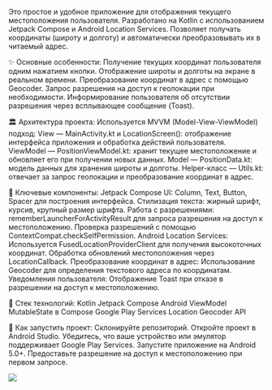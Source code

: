Это простое и удобное приложение для отображения текущего местоположения пользователя. Разработано на Kotlin с использованием Jetpack Compose и Android Location Services.
Позволяет получать координаты (широту и долготу) и автоматически преобразовывать их в читаемый адрес.

✨ Основные особенности:
Получение текущих координат пользователя одним нажатием кнопки.
Отображение широты и долготы на экране в реальном времени.
Преобразование координат в адрес с помощью Geocoder.
Запрос разрешения на доступ к геолокации при необходимости.
Информирование пользователя об отсутствии разрешения через всплывающее сообщение (Toast).

🏛 Архитектура проекта:
Используется MVVM (Model-View-ViewModel) подход:
View — MainActivity.kt и LocationScreen(): отображение интерфейса приложения и обработка действий пользователя.
ViewModel — PositionViewModel.kt: хранит текущее местоположение и обновляет его при получении новых данных.
Model — PositionData.kt: модель данных для хранения широты и долготы.
Helper-класс — Utils.kt: отвечает за запрос геолокации и преобразование координат в адрес.

🧩 Ключевые компоненты:
Jetpack Compose UI:
Column, Text, Button, Spacer для построения интерфейса.
Стилизация текста: жирный шрифт, курсив, крупный размер шрифта.
Работа с разрешениями:
rememberLauncherForActivityResult для запроса разрешения на доступ к местоположению.
Проверка разрешений с помощью ContextCompat.checkSelfPermission.
Android Location Services:
Используется FusedLocationProviderClient для получения высокоточных координат.
Обработка обновлений местоположения через LocationCallback.
Преобразование координат в адрес:
Использование Geocoder для определения текстового адреса по координатам.
Уведомления пользователя:
Отображение Toast при отказе в разрешении на доступ к местоположению.

🔧 Стек технологий:
Kotlin
Jetpack Compose
Android ViewModel
MutableState в Compose
Google Play Services Location
Geocoder API

🚀 Как запустить проект:
Склонируйте репозиторий.
Откройте проект в Android Studio.
Убедитесь, что ваше устройство или эмулятор поддерживает Google Play Services.
Запустите приложение на Android 5.0+.
Предоставьте разрешение на доступ к местоположению при первом запросе.


![](https://github.com/user-attachments/assets/3814013c-a9b0-4fd6-95fe-57082c2fe2c6)
